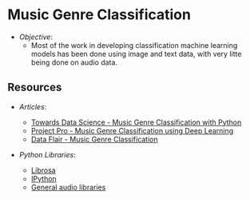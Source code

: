 # Music Genre Classification

* *Objective*:
  * Most of the work in developing classification machine learning models has been done using image and text data, with very litte being done on audio data.

## Resources

* *Articles*:
  * [Towards Data Science - Music Genre Classification with Python](https://towardsdatascience.com/music-genre-classification-with-python-c714d032f0d8)
  * [Project Pro - Music Genre Classification using Deep Learning](https://www.projectpro.io/article/music-genre-classification-project-python-code/566)
  * [Data Flair - Music Genre Classification](https://data-flair.training/blogs/python-project-music-genre-classification/)

* *Python Libraries*:
  * [Librosa](https://librosa.org/doc/latest/index.html)
  * [IPython](https://ipython.readthedocs.io/en/stable/api/generated/IPython.display.html)
  * [General audio libraries](https://wiki.python.org/moin/Audio/)
